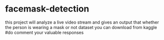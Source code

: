 # facemask-detection
this project will analyze a live video stream and gives an output that whether the person is wearing a mask or not
dataset you can download from kaggle
#do comment your valuable responses
